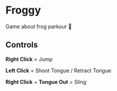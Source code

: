 # Froggy
Game about frog parkour 🐸
## Controls
**Right Click** = Jump

**Left Click** = Shoot Tongue / Retract Tongue

**Right Click** + **Tongue Out** = Sling
